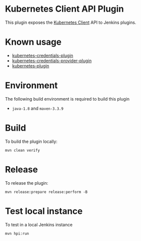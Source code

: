 # Kubernetes Client API Plugin

This plugin exposes the [Kubernetes Client](https://github.com/fabric8io/kubernetes-client) API to Jenkins plugins.

# Known usage

* [kubernetes-credentials-plugin](https://github.com/jenkinsci/kubernetes-credentials-plugin)
* [kubernetes-credentials-provider-plugin](https://github.com/jenkinsci/kubernetes-credentials-provider-plugin)
* [kubernetes-plugin](https://github.com/jenkinsci/kubernetes-plugin)

# Environment

The following build environment is required to build this plugin

* `java-1.8` and `maven-3.3.9`

# Build

To build the plugin locally:

    mvn clean verify

# Release

To release the plugin:

    mvn release:prepare release:perform -B

# Test local instance

To test in a local Jenkins instance

    mvn hpi:run
